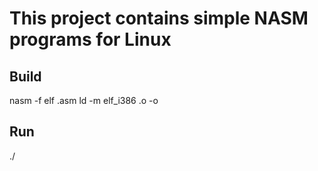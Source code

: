 # This project contains simple NASM programs for Linux

## Build
nasm -f elf <filename>.asm
ld -m elf_i386 <filename>.o -o <filename>

## Run
./<filename>

